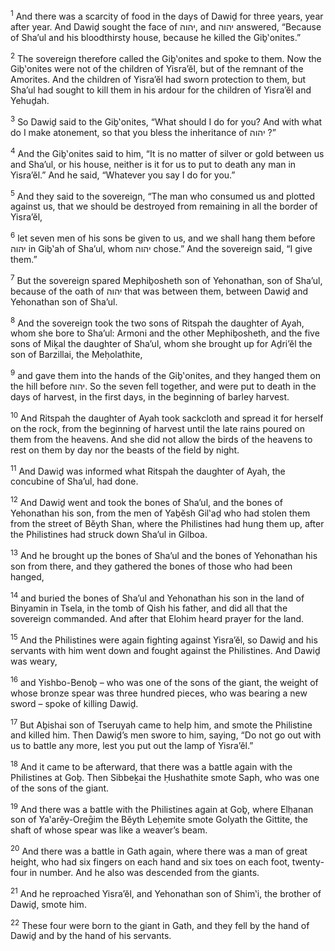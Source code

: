 <sup>1</sup> And there was a scarcity of food in the days of Dawiḏ for three years, year after year. And Dawiḏ sought the face of יהוה, and יהוה answered, “Because of Sha’ul and his bloodthirsty house, because he killed the Giḇ‛onites.”

<sup>2</sup> The sovereign therefore called the Giḇ‛onites and spoke to them. Now the Giḇ‛onites were not of the children of Yisra’ĕl, but of the remnant of the Amorites. And the children of Yisra’ĕl had sworn protection to them, but Sha’ul had sought to kill them in his ardour for the children of Yisra’ĕl and Yehuḏah.

<sup>3</sup> So Dawiḏ said to the Giḇ‛onites, “What should I do for you? And with what do I make atonement, so that you bless the inheritance of יהוה ?”

<sup>4</sup> And the Giḇ‛onites said to him, “It is no matter of silver or gold between us and Sha’ul, or his house, neither is it for us to put to death any man in Yisra’ĕl.” And he said, “Whatever you say I do for you.”

<sup>5</sup> And they said to the sovereign, “The man who consumed us and plotted against us, that we should be destroyed from remaining in all the border of Yisra’ĕl,

<sup>6</sup> let seven men of his sons be given to us, and we shall hang them before יהוה in Giḇ‛ah of Sha’ul, whom יהוה chose.” And the sovereign said, “I give them.”

<sup>7</sup> But the sovereign spared Mephiḇosheth son of Yehonathan, son of Sha’ul, because of the oath of יהוה that was between them, between Dawiḏ and Yehonathan son of Sha’ul.

<sup>8</sup> And the sovereign took the two sons of Ritspah the daughter of Ayah, whom she bore to Sha’ul: Armoni and the other Mephiḇosheth, and the five sons of Miḵal the daughter of Sha’ul, whom she brought up for Aḏri’ĕl the son of Barzillai, the Meḥolathite,

<sup>9</sup> and gave them into the hands of the Giḇ‛onites, and they hanged them on the hill before יהוה. So the seven fell together, and were put to death in the days of harvest, in the first days, in the beginning of barley harvest.

<sup>10</sup> And Ritspah the daughter of Ayah took sackcloth and spread it for herself on the rock, from the beginning of harvest until the late rains poured on them from the heavens. And she did not allow the birds of the heavens to rest on them by day nor the beasts of the field by night.

<sup>11</sup> And Dawiḏ was informed what Ritspah the daughter of Ayah, the concubine of Sha’ul, had done.

<sup>12</sup> And Dawiḏ went and took the bones of Sha’ul, and the bones of Yehonathan his son, from the men of Yaḇĕsh Gil‛aḏ who had stolen them from the street of Bĕyth Shan, where the Philistines had hung them up, after the Philistines had struck down Sha’ul in Gilboa.

<sup>13</sup> And he brought up the bones of Sha’ul and the bones of Yehonathan his son from there, and they gathered the bones of those who had been hanged,

<sup>14</sup> and buried the bones of Sha’ul and Yehonathan his son in the land of Binyamin in Tsela, in the tomb of Qish his father, and did all that the sovereign commanded. And after that Elohim heard prayer for the land.

<sup>15</sup> And the Philistines were again fighting against Yisra’ĕl, so Dawiḏ and his servants with him went down and fought against the Philistines. And Dawiḏ was weary,

<sup>16</sup> and Yishbo-Benoḇ – who was one of the sons of the giant, the weight of whose bronze spear was three hundred pieces, who was bearing a new sword – spoke of killing Dawiḏ.

<sup>17</sup> But Aḇishai son of Tseruyah came to help him, and smote the Philistine and killed him. Then Dawiḏ’s men swore to him, saying, “Do not go out with us to battle any more, lest you put out the lamp of Yisra’ĕl.”

<sup>18</sup> And it came to be afterward, that there was a battle again with the Philistines at Goḇ. Then Sibbeḵai the Ḥushathite smote Saph, who was one of the sons of the giant.

<sup>19</sup> And there was a battle with the Philistines again at Goḇ, where Elḥanan son of Ya‛arĕy-Oreḡim the Bĕyth Leḥemite smote Golyath the Gittite, the shaft of whose spear was like a weaver’s beam.

<sup>20</sup> And there was a battle in Gath again, where there was a man of great height, who had six fingers on each hand and six toes on each foot, twenty-four in number. And he also was descended from the giants.

<sup>21</sup> And he reproached Yisra’ĕl, and Yehonathan son of Shim‛i, the brother of Dawiḏ, smote him.

<sup>22</sup> These four were born to the giant in Gath, and they fell by the hand of Dawiḏ and by the hand of his servants.

